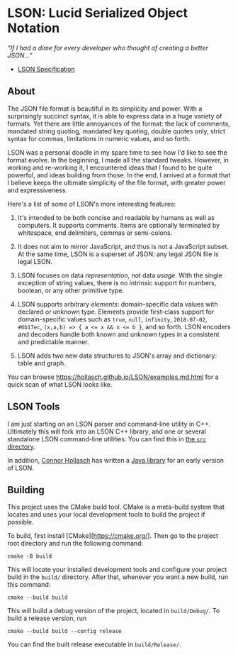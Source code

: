 LSON: Lucid Serialized Object Notation
====================================================================================================
_“If I had a dime for every developer who thought of creating a better JSON…”_

- [LSON Specification][]

About
------
The JSON file format is beautiful in its simplicity and power. With a surprisingly succinct syntax,
it is able to express data in a huge variety of formats. Yet there are little annoyances of the
format: the lack of comments, mandated string quoting, mandated key quoting, double quotes only,
strict syntax for commas, limitations in numeric values, and so forth.

LSON was a personal doodle in my spare time to see how I'd like to see the format evolve. In the
beginning, I made all the standard tweaks. However, in working and re-working it, I encountered
ideas that I found to be quite powerful, and ideas building from those. In the end, I arrived at a
format that I believe keeps the ultimate simplicity of the file format, with greater power and
expressiveness.

Here's a list of some of LSON's more interesting features:

  1. It's intended to be both concise and readable by humans as well as computers. It supports
     comments. Items are optionally terminated by whitespace, end delimiters, commas or semi-colons.

  2. It does not aim to mirror JavaScript, and thus is not a JavaScript subset. At the same time,
     LSON is a superset of JSON: any legal JSON file is legal LSON.

  3. LSON focuses on data _representation_, not data _usage_. With the single exception of string
     values, there is no intrinsic support for numbers, boolean, or any other primitive type.

  4. LSON supports arbitrary _elements_: domain-specific data values with declared or unknown type.
     Elements provide first-class support for domain-specific values such as `true`, `null`,
     `infinity`, `2018-07-02`, `#6b17ec`, `(x,a,b) => { a <= x && x <= b }`, and so forth. LSON
     encoders and decoders handle both known and unknown types in a consistent and predictable
     manner.

  5. LSON adds two new data structures to JSON's array and dictionary: table and graph.

You can browse https://hollasch.github.io/LSON/examples.md.html for a quick scan of what LSON looks
like.


LSON Tools
-----------
I am just starting on an LSON parser and command-line utility in C++. Ultimately this will fork into
an LSON C++ library, and one or several standalone LSON command-line utilities. You can find this in
[the `src` directory](src/).

In addition, [Connor Hollasch][] has written  a [Java library][] for an early version of LSON.


Building
----------
This project uses the CMake build tool. CMake is a meta-build system that locates and uses your
local development tools to build the project if possible.

To build, first install [CMake][https://cmake.org/]. Then go to the project root directory and run
the following command:

    cmake -B build

This will locate your installed development tools and configure your project build in the `build/`
directory. After that, whenever you want a new build, run this command:

    cmake --build build

This will build a debug version of the project, located in `build/Debug/`. To build a release
version, run

    cmake --build build --config release

You can find the built release executable in `build/Release/`.



[Connor Hollasch]:    https://github.com/chollasch/
[Examples.md]:        https://hollasch.github.io/LSON/examples.md.html
[Java library]:       https://github.com/chollasch/LSON4J
[LSON Specification]: https://hollasch.github.io/LSON

